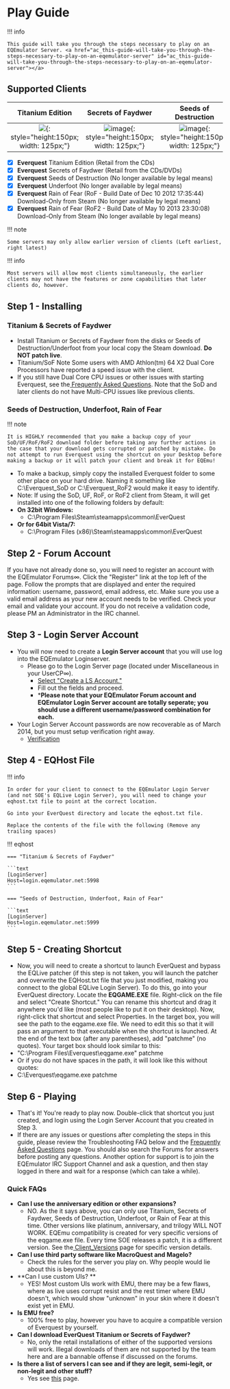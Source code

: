 # Play Guide

!!! info
  
    This guide will take you through the steps necessary to play on an EQEmulator Server. <a href="ac_this-guide-will-take-you-through-the-steps-necessary-to-play-on-an-eqemulator-server" id="ac_this-guide-will-take-you-through-the-steps-necessary-to-play-on-an-eqemulator-server"></a>

## Supported Clients

|Titanium Edition|Secrets of Faydwer|Seeds of Destruction|Underfoot|Rain of Fear (Most used)|
|:---:|:---:|:---:|:---:|:---:|
| ![](https://user-images.githubusercontent.com/3319450/143334304-4faf5cf8-6ed9-4b47-a0e2-938cc3f68e57.png){: style="height:150px; width: 125px;"} | ![image](https://user-images.githubusercontent.com/3319450/143334432-e6e9eaef-b141-4b05-9607-ceb38dcf717d.png){: style="height:150px; width: 125px;"} | ![image](https://user-images.githubusercontent.com/3319450/143334455-420ee97d-ed5e-4f21-a824-48371831c604.png){: style="height:150px; width: 125px;"} | ![image](https://user-images.githubusercontent.com/3319450/143334476-4b699dec-6a1b-4690-be7f-64eec22cd60c.png){: style="height:150px; width: 125px;"} | ![image](https://user-images.githubusercontent.com/3319450/143334498-810f76b6-7f18-4723-a02a-d50e11af96d1.png){: style="height:150px; width: 250px;"} |

- [x] **Everquest** Titanium Edition (Retail from the CDs)
- [x] **Everquest** Secrets of Faydwer (Retail from the CDs/DVDs)
- [x] **Everquest** Seeds of Destruction (No longer available by legal means)
- [x] **Everquest** Underfoot (No longer available by legal means)
- [x] **Everquest** Rain of Fear (RoF - Build Date of Dec 10 2012 17:35:44) Download-Only from Steam (No longer available by legal means)
- [x] **Everquest** Rain of Fear (RoF2 - Build Date of May 10 2013 23:30:08) Download-Only from Steam (No longer available by legal means)

!!! note
  
    Some servers may only allow earlier version of clients (Left earliest, right latest)

!!! info
  
    Most servers will allow most clients simultaneously, the earlier clients may not have the features or zone capabilities that later clients do, however.

## Step 1 - Installing 

### Titanium & Secrets of Faydwer

* Install Titanium or Secrets of Faydwer from the disks or Seeds of Destruction/Underfoot from your local copy the Steam download. **Do NOT patch live**.
* Titanium/SoF Note Some users with AMD Athlon(tm) 64 X2 Dual Core Processors have reported a speed issue with the client.
* If you still have Dual Core CPU issues or other issues with starting Everquest, see the[ Frequently Asked Questions](frequently-asked-questions.md). Note that the SoD and later clients do not have Multi-CPU issues like previous clients.

### Seeds of Destruction, Underfoot, Rain of Fear

!!! note

    It is HIGHLY recommended that you make a backup copy of your SoD/UF/RoF/RoF2 download folder before taking any further actions in the case that your download gets corrupted or patched by mistake. Do not attempt to run Everquest using the shortcut on your Desktop before making a backup or it will patch your client and break it for EQEmu!

* To make a backup, simply copy the installed Everquest folder to some other place on your hard drive. Naming it something like C:\Everquest_SoD or C:\Everquest_RoF2 would make it easy to identify.
* Note: If using the SoD, UF, RoF, or RoF2 client from Steam, it will get installed into one of the following folders by default:
* **On 32bit Windows:**
  * C:\Program Files\Steam\steamapps\common\EverQuest
* **Or for 64bit Vista/7:**
  * C:\Program Files (x86)\Steam\steamapps\common\EverQuest

## Step 2 - Forum Account

If you have not already done so, you will need to register an account with the EQEmulator Forums∞. Click the "Register" link at the top left of the page. Follow the prompts that are displayed and enter the required information: username, password, email address, etc. Make sure you use a valid email address as your new account needs to be verified. Check your email and validate your account. If you do not receive a validation code, please PM an Administrator in the IRC channel.

## Step 3 - Login Server Account

* You will now need to create a **Login Server account** that you will use log into the EQEmulator Loginserver.
  * Please go to the Login Server page (located under Miscellaneous in your UserCP∞).
    * [Select "Create a LS Account."](http://www.eqemulator.org/account/?CreateLS)
    * Fill out the fields and proceed.
    * ***Please note that your EQEmulator Forum account and EQEmulator Login Server account are totally seperate; you should use a different username/password combination for each.**
* Your Login Server Account passwords are now recoverable as of March 2014, but you must setup verification right away.
  * [Verification](http://www.eqemulator.org/account/?SMS)

## Step 4 - EQHost File

!!! info

    In order for your client to connect to the EQEmulator Login Server (and not SOE's EQLive Login Server), you will need to change your eqhost.txt file to point at the correct location. 

    Go into your EverQuest directory and locate the eqhost.txt file. 

    Replace the contents of the file with the following (Remove any trailing spaces)

!!! eqhost
  
    === "Titanium & Secrets of Faydwer"

    ```text
    [LoginServer]
    Host=login.eqemulator.net:5998
    ```

    === "Seeds of Destruction, Underfoot, Rain of Fear"

    ```text
    [LoginServer]
    Host=login.eqemulator.net:5999
    ```

## Step 5 - Creating Shortcut

* Now, you will need to create a shortcut to launch EverQuest and bypass the EQLive patcher (if this step is not taken, you will launch the patcher and overwrite the EQHost.txt file that you just modified, making you connect to the global EQLive Login Server). To do this, go into your EverQuest directory. Locate the **EQGAME.EXE** file. Right-click on the file and select "Create Shortcut." You can rename this shortcut and drag it anywhere you'd like (most people like to put it on their desktop). Now, right-click that shortcut and select Properties. In the target box, you will see the path to the eqgame.exe file. We need to edit this so that it will pass an argument to that executable when the shortcut is launched. At the end of the text box (after any parentheses), add "patchme" (no quotes). Your target box should look similar to this:
* "C:\Program Files\Everquest\eqgame.exe" patchme
* Or if you do not have spaces in the path, it will look like this without quotes:
* C:\Everquest\eqgame.exe patchme

## **Step 6 - Playing**

* That's it! You're ready to play now. Double-click that shortcut you just created, and login using the Login Server Account that you created in Step 3.
* If there are any issues or questions after completing the steps in this guide, please review the Troubleshooting FAQ below and the [Frequently Asked Questions](frequently-asked-questions.md) page. You should also search the Forums for answers before posting any questions. Another option for support is to join the EQEmulator IRC Support Channel and ask a question, and then stay logged in there and wait for a response (which can take a while).

### Quick FAQs

* **Can I use the anniversary edition or other expansions?**
  * NO. As the it says above, you can only use Titanium, Secrets of Faydwer, Seeds of Destruction, Underfoot, or Rain of Fear at this time. Other versions like platinum, anniversary, and trilogy WILL NOT WORK. EQEmu compatibility is created for very specific versions of the eqgame.exe file.  Every time SOE releases a patch, it is a different version.  See the[ Client_Versions](http://wiki.eqemulator.org/p?Client_Versions&frm=Frequently_Asked_Questions--Play_Guide%3A_Getting_Started) page for specific version details.
* **Can I use third party software like MacroQuest and Magelo?**
  * Check the rules for the server you play on. Why people would lie about this is beyond me.
* **Can I use custom UIs? **
  * YES! Most custom UIs work with EMU, there may be a few flaws, where as live uses corrupt resist and the rest timer where EMU doesn't, which would show "unknown" in your skin where it doesn't exist yet in EMU.
* **Is EMU free?**
  * 100% free to play, however you have to acquire a compatible version of Everquest by yourself.
* **Can I download EverQuest Titanium or Secrets of Faydwer?**
  * No, only the retail installations of either of the supported versions will work. Illegal downloads of them are not supported by the team here and are a bannable offense if discussed on the forums.
* **Is there a list of servers I can see and if they are legit, semi-legit, or non-legit and other stuff?**
  * Yes see [this](http://www.eqemulator.org/index.php?pageid=serverlist) page.
